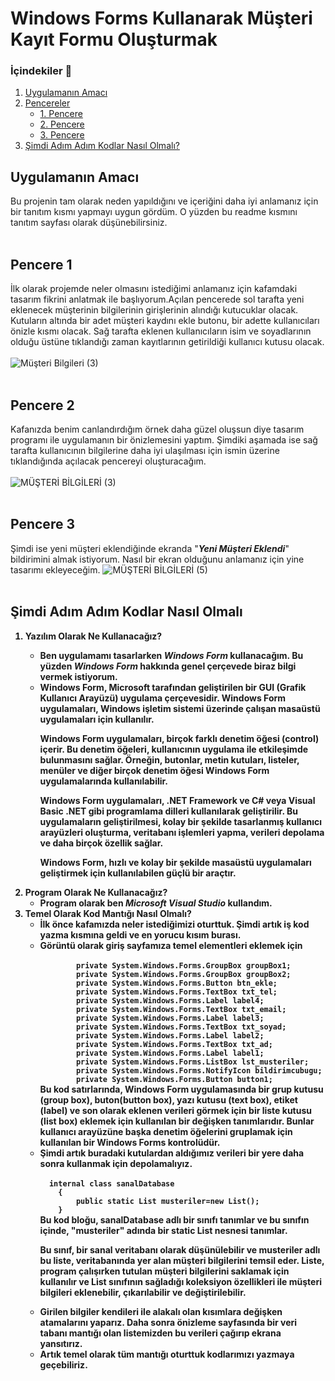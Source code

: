# Windows Forms Kullanarak Müşteri Kayıt Formu Oluşturmak

### İçindekiler 📄

1. [Uygulamanın Amacı](#uygulamanın-amacı)
2. [Pencereler](.)
   - [1. Pencere](#pencere-1)
   - [2. Pencere](#pencere-2)
   - [3. Pencere](#pencere-3)
3. [Şimdi Adım Adım Kodlar Nasıl Olmalı?](#şimdi-adım-adım-kodlar-nasıl-olmalı)
## Uygulamanın Amacı 
Bu projenin tam olarak neden yapıldığını ve içeriğini daha iyi anlamanız için bir tanıtım kısmı yapmayı uygun gördüm. O yüzden bu readme kısmını tanıtım sayfası olarak düşünebilirsiniz.</br> </br> 
## Pencere 1
İlk olarak projemde neler olmasını istediğimi anlamanız için kafamdaki tasarım fikrini anlatmak ile başlıyorum.Açılan pencerede sol tarafta yeni eklenecek müşterinin bilgilerinin girişlerinin alındığı kutucuklar olacak. Kutuların altında bir adet müşteri kaydını ekle butonu, bir adette kullanıcıları önizle kısmı olacak. Sağ tarafta eklenen kullanıcıların isim ve soyadlarının olduğu üstüne tıklandığı zaman kayıtlarının getirildiği kullanıcı kutusu olacak.</br> </br> 
![Müşteri Bilgileri (3)](https://github.com/Abdulsamet192/windows_forms_musteri_kayit_formu/assets/97125423/82bef372-5fc7-439b-a97d-f8957a13c04f) </br> </br> 
## Pencere 2
Kafanızda benim canlandırdığım örnek daha güzel oluşsun diye tasarım programı ile uygulamanın bir önizlemesini yaptım. Şimdiki aşamada ise sağ tarafta kullanıcının bilgilerine daha iyi ulaşılması için ismin üzerine tıklandığında açılacak pencereyi oluşturacağım. </br> </br> 
![MÜŞTERİ BİLGİLERİ (3)](https://github.com/Abdulsamet192/windows_forms_musteri_kayit_formu/assets/97125423/d0bed57b-11f6-4399-bd0e-cfeb4aac40f1) </br> </br> 
## Pencere 3
Şimdi ise yeni müşteri eklendiğinde ekranda "<em><strong>Yeni Müşteri Eklendi</strong></em>" bildirimini almak istiyorum. Nasıl bir ekran olduğunu anlamanız için yine tasarımı ekleyeceğim.
![MÜŞTERİ BİLGİLERİ (5)](https://github.com/Abdulsamet192/windows_forms_musteri_kayit_formu/assets/97125423/075a505d-32a4-43d6-8ff0-319c582c0fef)</br> </br> 
## Şimdi Adım Adım Kodlar Nasıl Olmalı
<strong><ol>
  <li>Yazılım Olarak Ne Kullanacağız?</li>
      <ul>
      <li>Ben uygulamamı tasarlarken <em><strong>Windows Form</strong></em> kullanacağım. Bu yüzden <em><strong>Windows Form</strong></em> hakkında genel çerçevede biraz bilgi vermek istiyorum.  </li>
      <li>Windows Form, Microsoft tarafından geliştirilen bir GUI (Grafik Kullanıcı Arayüzü) uygulama çerçevesidir. Windows Form uygulamaları, Windows işletim sistemi üzerinde çalışan masaüstü uygulamaları için kullanılır.

Windows Form uygulamaları, birçok farklı denetim öğesi (control) içerir. Bu denetim öğeleri, kullanıcının uygulama ile etkileşimde bulunmasını sağlar. Örneğin, butonlar, metin kutuları, listeler, menüler ve diğer birçok denetim öğesi Windows Form uygulamalarında kullanılabilir.

Windows Form uygulamaları, .NET Framework ve C# veya Visual Basic .NET gibi programlama dilleri kullanılarak geliştirilir. Bu uygulamaların geliştirilmesi, kolay bir şekilde tasarlanmış kullanıcı arayüzleri oluşturma, veritabanı işlemleri yapma, verileri depolama ve daha birçok özellik sağlar.

Windows Form, hızlı ve kolay bir şekilde masaüstü uygulamaları geliştirmek için kullanılabilen güçlü bir araçtır.</li>
    </ul>
  <li>Program Olarak Ne Kullanacağız?
  <ul>
      <li>Program olarak ben <em><strong>Microsoft Visual Studio</strong></em> kullandım.</li>
    </ul>
  </li>
  <li>Temel Olarak Kod Mantığı Nasıl Olmalı?
    <ul>
      <li>İlk önce kafamızda neler istediğimizi oturttuk. Şimdi artık iş kod yazma kısmına geldi ve en yorucu kısım burası.</li>
      <li>Görüntü olarak giriş sayfamıza temel elementleri eklemek için </br>
    <code>
        private System.Windows.Forms.GroupBox groupBox1;
        private System.Windows.Forms.GroupBox groupBox2;
        private System.Windows.Forms.Button btn_ekle;
        private System.Windows.Forms.TextBox txt_tel;
        private System.Windows.Forms.Label label4;
        private System.Windows.Forms.TextBox txt_email;
        private System.Windows.Forms.Label label3;
        private System.Windows.Forms.TextBox txt_soyad;
        private System.Windows.Forms.Label label2;
        private System.Windows.Forms.TextBox txt_ad;
        private System.Windows.Forms.Label label1;
        private System.Windows.Forms.ListBox lst_musteriler;
        private System.Windows.Forms.NotifyIcon bildirimcubugu;
        private System.Windows.Forms.Button button1;</code>
  </br> Bu kod satırlarında, Windows Form uygulamasında bir grup kutusu (group box), buton(button box), yazı kutusu (text box), etiket (label) ve son olarak eklenen verileri görmek için bir liste kutusu (list box) eklemek için kullanılan bir değişken tanımlarıdır. Bunlar kullanıcı arayüzüne başka denetim öğelerini gruplamak için kullanılan bir Windows Forms kontrolüdür. 
  </li>
   <li>Şimdi artık buradaki kutulardan aldığımız verileri bir yere daha sonra kullanmak için depolamalıyız. </br>
    <code>
  internal class sanalDatabase
    {
        public static List<Musteri> musteriler=new List<Musteri>();
    }</code>
  </br> Bu kod bloğu, sanalDatabase adlı bir sınıfı tanımlar ve bu sınıfın içinde, "musteriler" adında bir static List<Musteri> nesnesi tanımlar.

Bu sınıf, bir sanal veritabanı olarak düşünülebilir ve musteriler adlı bu liste, veritabanında yer alan müşteri bilgilerini temsil eder. Liste, program çalışırken tutulan müşteri bilgilerini saklamak için kullanılır ve List<T> sınıfının sağladığı koleksiyon özellikleri ile müşteri bilgileri eklenebilir, çıkarılabilir ve değiştirilebilir.
</li>
   <li>Girilen bilgiler kendileri ile alakalı olan kısımlara değişken atamalarını yaparız. Daha sonra önizleme sayfasında bir veri tabanı mantığı olan listemizden bu verileri çağırıp ekrana yansıtırız.</li>
  <li>Artık temel olarak tüm mantığı oturttuk kodlarımızı yazmaya geçebiliriz.</li>
    </ul>
  </li>
  
</ol></strong>
